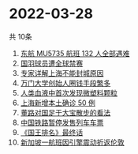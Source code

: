 # 2022-03-28
  共 10条

  <!-- BEGIN -->
  <!-- 最后更新时间:Mon Mar 28 2022 00:56:23 GMT+0000 (Coordinated Universal Time) -->
  1. [东航 MU5735 航班 132 人全部遇难](https://www.zhihu.com/search?q=东航)
1. [国羽球员遭全球禁赛](https://www.zhihu.com/search?q=国羽球员禁赛)
1. [专家详解上海不能封城原因](https://www.zhihu.com/search?q=不能封城原因)
1. [万门大学创始人圈钱手段繁多](https://www.zhihu.com/search?q=万门大学)
1. [人类血液中首次发现微塑料颗粒](https://www.zhihu.com/search?q=微塑料)
1. [上海新增本土确诊 50 例](https://www.zhihu.com/search?q=上海新增)
1. [董路对国足于大宝散步的看法](https://www.zhihu.com/search?q=董路)
1. [中国铁路暂停发售列车车票](https://www.zhihu.com/search?q=暂停发售车票)
1. [《国王排名》最终话](https://www.zhihu.com/search?q=国王排名)
1. [新加坡一航班因引擎震动折返伦敦](https://www.zhihu.com/search?q=新加坡航班)
  <!-- END -->
  